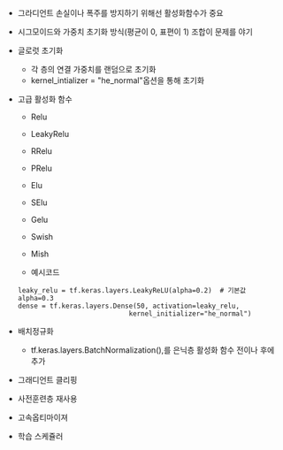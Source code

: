 - 그라디언트 손실이나 폭주를 방지하기 위해선 활성화함수가 중요
- 시그모이드와 가중치 초기화 방식(평균이 0, 표편이 1) 조합이 문제를 야기
- 글로럿 초기화
    - 각 층의 연결 가중치를 랜덤으로 초기화
    - kernel_intializer = "he_normal"옵션을 통해 초기화
- 고급 활성화 함수
    - Relu
    - LeakyRelu
    - RRelu
    - PRelu
    - Elu
    - SElu
    - Gelu
    - Swish
    - Mish

    - 예시코드
    ```
    leaky_relu = tf.keras.layers.LeakyReLU(alpha=0.2)  # 기본값 alpha=0.3
    dense = tf.keras.layers.Dense(50, activation=leaky_relu,
                                kernel_initializer="he_normal")
    ```

- 배치정규화
    - tf.keras.layers.BatchNormalization(),를 은닉층 활성화 함수 전이나 후에 추가

- 그래디언트 클리핑
- 사전훈련층 재사용
- 고속옵티마이져
- 학습 스케쥴러